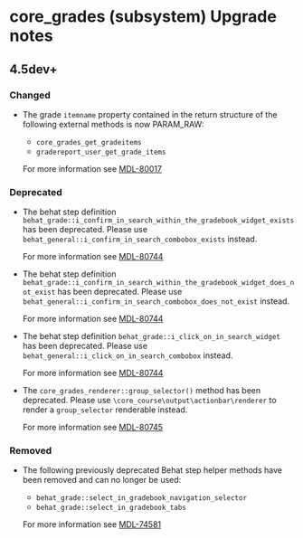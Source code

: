 # core_grades (subsystem) Upgrade notes

## 4.5dev+

### Changed

- The grade `itemname` property contained in the return structure of the following external methods is now PARAM_RAW:
    - `core_grades_get_gradeitems`
    - `gradereport_user_get_grade_items`

  For more information see [MDL-80017](https://tracker.moodle.org/browse/MDL-80017)

### Deprecated

- The behat step definition `behat_grade::i_confirm_in_search_within_the_gradebook_widget_exists` has been deprecated. Please use `behat_general::i_confirm_in_search_combobox_exists` instead.

  For more information see [MDL-80744](https://tracker.moodle.org/browse/MDL-80744)
- The behat step definition `behat_grade::i_confirm_in_search_within_the_gradebook_widget_does_not_exist` has been deprecated. Please use `behat_general::i_confirm_in_search_combobox_does_not_exist` instead.

  For more information see [MDL-80744](https://tracker.moodle.org/browse/MDL-80744)
- The behat step definition `behat_grade::i_click_on_in_search_widget` has been deprecated. Please use `behat_general::i_click_on_in_search_combobox` instead.

  For more information see [MDL-80744](https://tracker.moodle.org/browse/MDL-80744)
- The `core_grades_renderer::group_selector()` method has been deprecated. Please use `\core_course\output\actionbar\renderer` to render a `group_selector` renderable instead.

  For more information see [MDL-80745](https://tracker.moodle.org/browse/MDL-80745)

### Removed

- The following previously deprecated Behat step helper methods have been removed and can no longer be used:
   - `behat_grade::select_in_gradebook_navigation_selector`
   - `behat_grade::select_in_gradebook_tabs`

  For more information see [MDL-74581](https://tracker.moodle.org/browse/MDL-74581)
